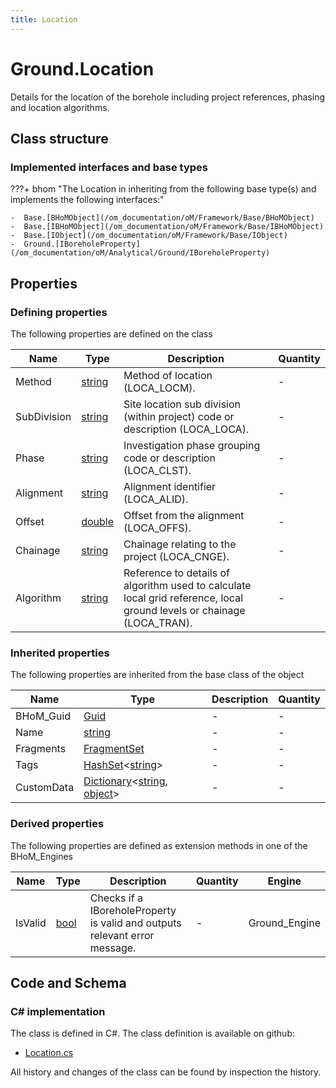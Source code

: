 ```yaml
---
title: Location
---
```


# Ground.Location

Details for the location of the borehole including project references, phasing and location algorithms.

## Class structure

### Implemented interfaces and base types

???+ bhom "The Location in inheriting from the following base type(s) and implements the following interfaces:"

    -  Base.[BHoMObject](/om_documentation/oM/Framework/Base/BHoMObject)
    -  Base.[IBHoMObject](/om_documentation/oM/Framework/Base/IBHoMObject)
    -  Base.[IObject](/om_documentation/oM/Framework/Base/IObject)
    -  Ground.[IBoreholeProperty](/om_documentation/oM/Analytical/Ground/IBoreholeProperty)


## Properties



### Defining properties

The following properties are defined on the class

| Name             | Type             | Description      | Quantity         |
|------------------|------------------|------------------|------------------|
| Method | [string](https://learn.microsoft.com/en-us/dotnet/api/System.String?view=netstandard-2.0) | Method of location (LOCA_LOCM). | - |
| SubDivision | [string](https://learn.microsoft.com/en-us/dotnet/api/System.String?view=netstandard-2.0) | Site location sub division (within project) code or description (LOCA_LOCA). | - |
| Phase | [string](https://learn.microsoft.com/en-us/dotnet/api/System.String?view=netstandard-2.0) | Investigation phase grouping code or description (LOCA_CLST). | - |
| Alignment | [string](https://learn.microsoft.com/en-us/dotnet/api/System.String?view=netstandard-2.0) | Alignment identifier (LOCA_ALID). | - |
| Offset | [double](https://learn.microsoft.com/en-us/dotnet/api/System.Double?view=netstandard-2.0) | Offset from the alignment (LOCA_OFFS). | - |
| Chainage | [string](https://learn.microsoft.com/en-us/dotnet/api/System.String?view=netstandard-2.0) | Chainage relating to the project (LOCA_CNGE). | - |
| Algorithm | [string](https://learn.microsoft.com/en-us/dotnet/api/System.String?view=netstandard-2.0) | Reference to details of algorithm used to calculate local grid reference, local ground levels or chainage (LOCA_TRAN). | - |


### Inherited properties
The following properties are inherited from the base class of the object

| Name             | Type             | Description      | Quantity         |
|------------------|------------------|------------------|------------------|
| BHoM_Guid | [Guid](https://learn.microsoft.com/en-us/dotnet/api/System.Guid?view=netstandard-2.0) | - | - |
| Name | [string](https://learn.microsoft.com/en-us/dotnet/api/System.String?view=netstandard-2.0) | - | - |
| Fragments | [FragmentSet](/om_documentation/oM/Framework/Base/FragmentSet) | - | - |
| Tags | [HashSet](https://learn.microsoft.com/en-us/dotnet/api/System.Collections.Generic.HashSet-1?view=netstandard-2.0)&lt;[string](https://learn.microsoft.com/en-us/dotnet/api/System.String?view=netstandard-2.0)&gt; | - | - |
| CustomData | [Dictionary](https://learn.microsoft.com/en-us/dotnet/api/System.Collections.Generic.Dictionary-2?view=netstandard-2.0)&lt;[string](https://learn.microsoft.com/en-us/dotnet/api/System.String?view=netstandard-2.0), [object](https://learn.microsoft.com/en-us/dotnet/api/System.Object?view=netstandard-2.0)&gt; | - | - |


### Derived properties

The following properties are defined as extension methods in one of the BHoM_Engines

| Name             | Type             | Description      | Quantity         | Engine           |
|------------------|------------------|------------------|------------------|------------------|
| IsValid | [bool](https://learn.microsoft.com/en-us/dotnet/api/System.Boolean?view=netstandard-2.0) | Checks if a IBoreholeProperty is valid and outputs relevant error message. | - | Ground_Engine |


## Code and Schema

### C# implementation

The class is defined in C#. The class definition is available on github:

- [Location.cs](https://github.com/BHoM/BHoM/blob/develop/Ground_oM/BoreholeProperties/Location.cs)

All history and changes of the class can be found by inspection the history.

